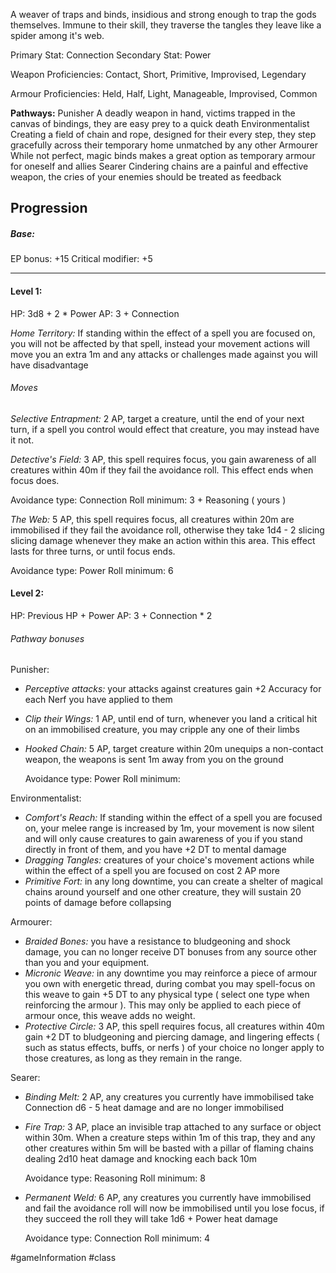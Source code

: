 A weaver of traps and binds, insidious and strong enough to trap the gods themselves. Immune to their skill, they traverse the tangles they leave like a spider among it's web.

Primary Stat: Connection
Secondary Stat: Power

Weapon Proficiencies: Contact, Short, Primitive, Improvised, Legendary

Armour Proficiencies: Held, Half, Light, Manageable, Improvised, Common

**Pathways:**
Punisher
	A deadly weapon in hand, victims trapped in the canvas of bindings, they are easy prey to a quick death
Environmentalist
	Creating a field of chain and rope, designed for their every step, they step gracefully across their temporary home unmatched by any other
Armourer
	While not perfect, magic binds makes a great option as temporary armour for oneself and allies
Searer
	Cindering chains are a painful and effective weapon, the cries of your enemies should be treated as feedback

## Progression

##### Base:
EP bonus: +15
Critical modifier: +5

---
#### Level 1:

HP: 3d8 + 2 * Power
AP: 3 + Connection

*Home Territory:* If standing within the effect of a spell you are focused on, you will not be affected by that spell, instead your movement actions will move you an extra 1m and any attacks or challenges made against you will have disadvantage
###### Moves
*Selective Entrapment:* 2 AP, target a creature, until the end of your next turn, if a spell you control would effect that creature, you may instead have it not.

*Detective's Field:* 3 AP, this spell requires focus, you gain awareness of all creatures within 40m if they fail the avoidance roll. This effect ends when focus does.

Avoidance type: Connection
Roll minimum: 3 + Reasoning ( yours )

*The Web:* 5 AP, this spell requires focus, all creatures within 20m are immobilised if they fail the avoidance roll, otherwise they take 1d4 - 2 slicing slicing damage whenever they make an action within this area. This effect lasts for three turns, or until focus ends.

Avoidance type: Power
Roll minimum: 6

#### Level 2:

HP: Previous HP + Power
AP: 3 + Connection * 2

###### Pathway bonuses

Punisher: 
- *Perceptive attacks:* your attacks against creatures gain +2 Accuracy for each Nerf you have applied to them
- *Clip their Wings:* 1 AP, until end of turn, whenever you land a critical hit on an immobilised creature, you may cripple any one of their limbs
- *Hooked Chain:* 5 AP, target creature within 20m unequips a non-contact weapon, the weapons is sent 1m away from you on the ground

  Avoidance type: Power
  Roll minimum: 

Environmentalist:
- *Comfort's Reach:* If standing within the effect of a spell you are focused on, your melee range is increased by 1m, your movement is now silent and will only cause creatures to gain awareness of you if you stand directly in front of them, and you have +2 DT to mental damage
- *Dragging Tangles:* creatures of your choice's movement actions while within the effect of a spell you are focused on cost 2 AP more
- *Primitive Fort:* in any long downtime, you can create a shelter of magical chains around yourself and one other creature, they will sustain 20 points of damage before collapsing

Armourer:
- *Braided Bones:* you have a resistance to bludgeoning and shock damage, you can no longer receive DT bonuses from any source other than you and your equipment.
- *Micronic Weave:* in any downtime you may reinforce a piece of armour you own with energetic thread, during combat you may spell-focus on this weave to gain +5 DT to any physical type ( select one type when reinforcing the armour ). This may only be applied to each piece of armour once, this weave adds no weight.
- *Protective Circle:* 3 AP, this spell requires focus, all creatures within 40m gain +2 DT to bludgeoning and piercing damage, and lingering effects ( such as status effects, buffs, or nerfs ) of your choice no longer apply to those creatures, as long as they remain in the range.

Searer:
- *Binding Melt:* 2 AP, any creatures you currently have immobilised take Connection d6 - 5 heat damage and are no longer immobilised
- *Fire Trap:* 3 AP, place an invisible trap attached to any surface or object within 30m. When a creature steps within 1m of this trap, they and any other creatures within 5m will be basted with a pillar of flaming chains dealing 2d10 heat damage and knocking each back 10m

  Avoidance type: Reasoning
  Roll minimum: 8

- *Permanent Weld:* 6 AP, any creatures you currently have immobilised and fail the avoidance roll will now be immobilised until you lose focus, if they succeed the roll they will take 1d6 + Power heat damage

  Avoidance type: Connection
  Roll minimum: 4

#gameInformation #class